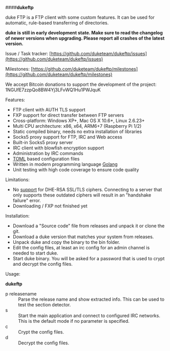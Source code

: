 ####**dukeftp**

duke FTP is a FTP client with some custom features. It can be used for automatic, rule-based transferring of directories.

**duke is still in early development state. Make sure to read the changelog of newer versions when upgrading. Please report all crashes of the latest version.**

Issue / Task tracker: [https://github.com/duketeam/dukeftp/issues](https://github.com/duketeam/dukeftp/issues)

Milestones: [https://github.com/duketeam/dukeftp/milestones](https://github.com/duketeam/dukeftp/milestones)

We accept Bitcoin donations to support the development of the project: 1NGUfE7zzpQo8BW4Yj3LFvWQ1Hu1PWJquK

Features:

* FTP client with AUTH TLS support
* FXP support for direct transfer between FTP servers
* Cross-platform: Windows XP+, Mac OS X 10.6+, Linux 2.6.23+
* Multi CPU architecture: x86, x64, ARM6+7 (Raspberry Pi 1/2)
* Static compiled binary, needs no extra installation of libraries
* Socks5 proxy support for FTP, IRC and Web access
* Built-in Socks5 proxy server
* IRC client with blowfish encryption support
* Administration by IRC commands
* [TOML](https://github.com/toml-lang/toml) based configuration files
* Written in modern programming language [Golang](https://golang.org/)
* Unit testing with high code coverage to ensure code quality

Limitations:

* No [support](https://github.com/golang/go/issues/7758) for DHE-RSA SSL/TLS ciphers. Connecting to a server that only supports these outdated ciphers will result in an "handshake failure" error.
* Downloading / FXP not finished yet

Installation:
* Download a "Source code" file from releases and unpack it or clone the git.
* Download a duke version that matches your system from releases.
* Unpack duke and copy the binary to the bin folder.
* Edit the config files, at least an irc config for an admin channel is needed to start duke.
* Start duke binary. You will be asked for a password that is used to crypt and decrypt the config files.

Usage:

**dukeftp**
<dl>
<dt>p releasename</dt>
  <dd>Parse the release name and show extracted info. This can be used to test the section detector.</dd>
<dt>s</dt>
  <dd>Start the main application and connect to configured IRC networks. This is the default mode if no parameter is specified.</dd>
<dt>c</dt>
  <dd>Crypt the config files.</dd>
<dt>d</dt>
  <dd>Decrypt the config files.</dd>
</dl>
